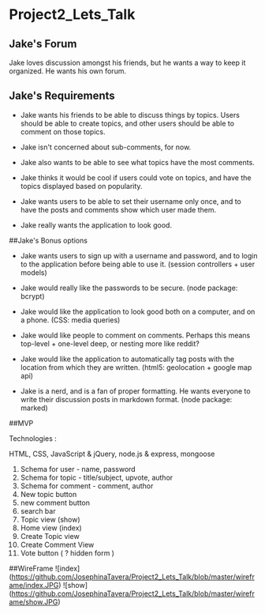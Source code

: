 # Project2_Lets_Talk

## Jake's Forum 
Jake loves discussion amongst his friends, but he wants a way to keep it organized. He wants his own forum.

## Jake's Requirements

- Jake wants his friends to be able to discuss things by topics. Users should be able to create topics, and other users should be able to comment on those topics.

- Jake isn't concerned about sub-comments, for now.

- Jake also wants to be able to see what topics have the most comments.

- Jake thinks it would be cool if users could vote on topics, and have the topics displayed based on popularity.

- Jake wants users to be able to set their username only once, and to have the posts and comments show which user made them.

- Jake really wants the application to look good.


##Jake's Bonus options

- Jake wants users to sign up with a username and password, and to login to the application before being able to use it. (session controllers + user models)

- Jake would really like the passwords to be secure. (node package: bcrypt)

- Jake would like the application to look good both on a computer, and on a phone. (CSS: media queries)

- Jake would like people to comment on comments. Perhaps this means top-level + one-level deep, or nesting more like reddit?

- Jake would like the application to automatically tag posts with the location from which they are written. (html5: geolocation + google map api)

- Jake is a nerd, and is a fan of proper formatting. He wants everyone to write their discussion posts in markdown format. (node package: marked)


##MVP 

Technologies :

HTML, CSS, JavaScript & jQuery, node.js & express, mongoose

  1. Schema for user - name, password
  2. Schema for topic - title/subject, upvote, author
  3. Schema for comment - comment, author
  4. New topic button
  5. new comment button
  6. search bar
  7. Topic view (show)
  8. Home view (index)
  9. Create Topic view
  10. Create Comment View
  11. Vote button ( ? hidden form )


##WireFrame 
![index] (https://github.com/JosephinaTavera/Project2_Lets_Talk/blob/master/wireframe/index.JPG)
![show] (https://github.com/JosephinaTavera/Project2_Lets_Talk/blob/master/wireframe/show.JPG)
